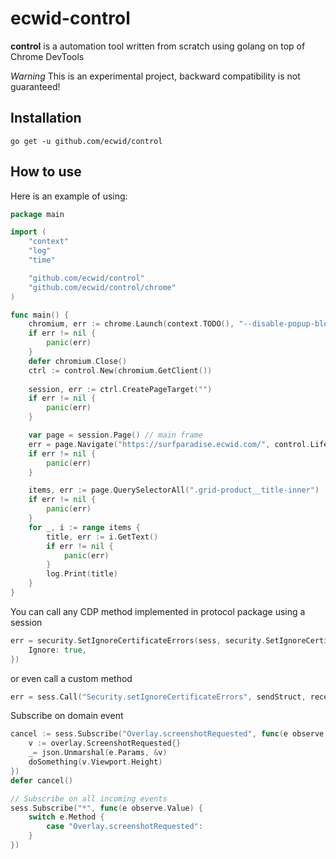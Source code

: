 # ecwid-control
**control** is a automation tool written from scratch using golang on top of Chrome DevTools

_Warning_ This is an experimental project, backward compatibility is not guaranteed!

## Installation
`go get -u github.com/ecwid/control`

## How to use

Here is an example of using:

```go
package main

import (
	"context"
	"log"
	"time"

	"github.com/ecwid/control"
	"github.com/ecwid/control/chrome"
)

func main() {
	chromium, err := chrome.Launch(context.TODO(), "--disable-popup-blocking") // you can specify more startup parameters for chrome
	if err != nil {
		panic(err)
	}
	defer chromium.Close()
	ctrl := control.New(chromium.GetClient())
	
	session, err := ctrl.CreatePageTarget("")
	if err != nil {
		panic(err)
	}

	var page = session.Page() // main frame 
	err = page.Navigate("https://surfparadise.ecwid.com/", control.LifecycleIdleNetwork, time.Second*60)
	if err != nil {
		panic(err)
	}

	items, err := page.QuerySelectorAll(".grid-product__title-inner")
	if err != nil {
		panic(err)
	}
	for _, i := range items {
		title, err := i.GetText()
		if err != nil {
			panic(err)
		}
		log.Print(title)
	}
}
```

You can call any CDP method implemented in protocol package using a session
```go
err = security.SetIgnoreCertificateErrors(sess, security.SetIgnoreCertificateErrorsArgs{
    Ignore: true,
})
```

or even call a custom method
```go
err = sess.Call("Security.setIgnoreCertificateErrors", sendStruct, receiveStruct)
```

Subscribe on domain event
```go
cancel := sess.Subscribe("Overlay.screenshotRequested", func(e observe.Value) {
    v := overlay.ScreenshotRequested{}
    _= json.Unmarshal(e.Params, &v)
    doSomething(v.Viewport.Height)
})
defer cancel()

// Subscribe on all incoming events
sess.Subscribe("*", func(e observe.Value) {
    switch e.Method {
        case "Overlay.screenshotRequested":
    }
})

```
